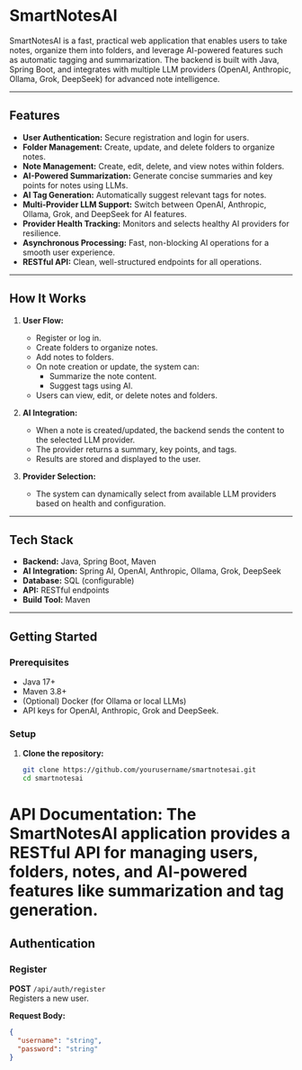 # SmartNotesAI

SmartNotesAI is a fast, practical web application that enables users to take notes, organize them into folders, and leverage AI-powered features such as automatic tagging and summarization. The backend is built with Java, Spring Boot, and integrates with multiple LLM providers (OpenAI, Anthropic, Ollama, Grok, DeepSeek) for advanced note intelligence.

---

## Features

- **User Authentication:** Secure registration and login for users.
- **Folder Management:** Create, update, and delete folders to organize notes.
- **Note Management:** Create, edit, delete, and view notes within folders.
- **AI-Powered Summarization:** Generate concise summaries and key points for notes using LLMs.
- **AI Tag Generation:** Automatically suggest relevant tags for notes.
- **Multi-Provider LLM Support:** Switch between OpenAI, Anthropic, Ollama, Grok, and DeepSeek for AI features.
- **Provider Health Tracking:** Monitors and selects healthy AI providers for resilience.
- **Asynchronous Processing:** Fast, non-blocking AI operations for a smooth user experience.
- **RESTful API:** Clean, well-structured endpoints for all operations.

---

## How It Works

1. **User Flow:**
   - Register or log in.
   - Create folders to organize notes.
   - Add notes to folders.
   - On note creation or update, the system can:
     - Summarize the note content.
     - Suggest tags using AI.
   - Users can view, edit, or delete notes and folders.

2. **AI Integration:**
   - When a note is created/updated, the backend sends the content to the selected LLM provider.
   - The provider returns a summary, key points, and tags.
   - Results are stored and displayed to the user.

3. **Provider Selection:**
   - The system can dynamically select from available LLM providers based on health and configuration.

---

## Tech Stack

- **Backend:** Java, Spring Boot, Maven
- **AI Integration:** Spring AI, OpenAI, Anthropic, Ollama, Grok, DeepSeek
- **Database:** SQL (configurable)
- **API:** RESTful endpoints
- **Build Tool:** Maven

---

## Getting Started

### Prerequisites

- Java 17+
- Maven 3.8+
- (Optional) Docker (for Ollama or local LLMs)
- API keys for OpenAI, Anthropic, Grok and DeepSeek.

### Setup

1. **Clone the repository:**
   ```sh
   git clone https://github.com/yourusername/smartnotesai.git
   cd smartnotesai


# API Documentation: The SmartNotesAI application provides a RESTful API for managing users, folders, notes, and AI-powered features like summarization and tag generation.

## Authentication

### Register
**POST** `/api/auth/register`  
Registers a new user.

**Request Body:**
```json
{
  "username": "string",
  "password": "string"
}
